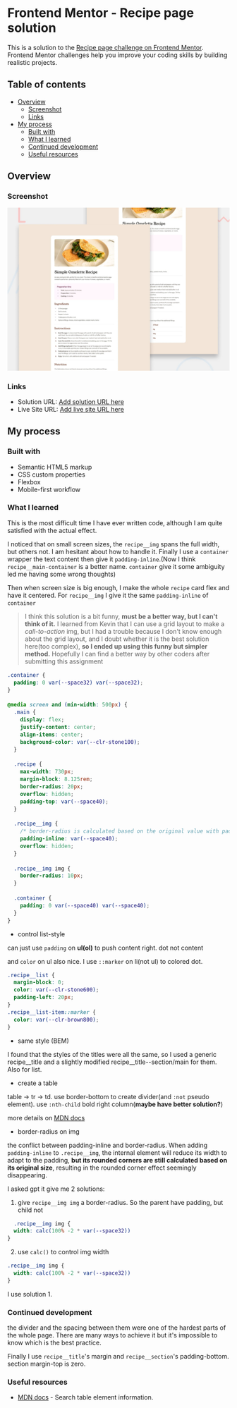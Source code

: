 # Frontend Mentor - Recipe page solution

This is a solution to the [Recipe page challenge on Frontend Mentor](https://www.frontendmentor.io/challenges/recipe-page-KiTsR8QQKm). Frontend Mentor challenges help you improve your coding skills by building realistic projects.

## Table of contents

- [Overview](#overview)
  - [Screenshot](#screenshot)
  - [Links](#links)
- [My process](#my-process)
  - [Built with](#built-with)
  - [What I learned](#what-i-learned)
  - [Continued development](#continued-development)
  - [Useful resources](#useful-resources)

## Overview

### Screenshot

![preview](./preview.jpg)

### Links

- Solution URL: [Add solution URL here](https://your-solution-url.com)
- Live Site URL: [Add live site URL here](https://your-live-site-url.com)

## My process

### Built with

- Semantic HTML5 markup
- CSS custom properties
- Flexbox
- Mobile-first workflow

### What I learned

This is the most difficult time I have ever written code, although I am quite satisfied with the actual effect.

I noticed that on small screen sizes, the `recipe__img` spans the full width, but others not. I am hesitant about how to handle it. Finally I use a `container` wrapper the text content then give it `padding-inline`.(Now I think `recipe__main-container` is a better name. `container` give it some ambiguity led me having some wrong thoughts)

Then when screen size is big enough, I make the whole `recipe` card flex and have it centered. For `recipe__img` I give it the same `padding-inline` of `container`

> I think this solution is a bit funny, **must be a better way, but I can't think of it.** I learned from Kevin that I can use a grid layout to make a *call-to-action* img, but I had a trouble because I don't know enough about the grid layout, and I doubt whether it is the best solution here(too complex), **so I ended up using this funny but simpler method.** Hopefully I can find a better way by other coders after submitting this assignment

```css
.container {
  padding: 0 var(--space32) var(--space32);
}

@media screen and (min-width: 500px) {
  .main {
    display: flex;
    justify-content: center;
    align-items: center;
    background-color: var(--clr-stone100);
  }

  .recipe {
    max-width: 730px;
    margin-block: 8.125rem;
    border-radius: 20px;
    overflow: hidden;
    padding-top: var(--space40);
  }

  .recipe__img {
    /* border-radius is calculated based on the original value with padding added */
    padding-inline: var(--space40);
    overflow: hidden;
  }

  .recipe__img img {
    border-radius: 10px;
  }

  .container {
    padding: 0 var(--space40) var(--space40);
  }
}
```

- control list-style

can just use `padding` on **ul(ol)** to push content right. dot not content

and `color` on ul also nice. I use `::marker` on li(not ul) to colored dot.

```css
.recipe__list {
  margin-block: 0;
  color: var(--clr-stone600);
  padding-left: 20px;
}
.recipe__list-item::marker {
  color: var(--clr-brown800);
}
```

- same style (BEM)

I found that the styles of the titles were all the same, so I used a generic recipe__title and a slightly modified recipe__title--section/main for them. Also for list.

- create a table

table -> tr -> td. use border-bottom to create divider(and `:not` pseudo element). use `:nth-child` bold right column(**maybe have better solution?**)

more details on [MDN docs](https://developer.mozilla.org/zh-CN/docs/Web/HTML/Element#表格内容)

- border-radius on img

the conflict between padding-inline and border-radius. When adding `padding-inline` to `.recipe__img`, the internal element will reduce its width to adapt to the padding, **but its rounded corners are still calculated based on its original size**, resulting in the rounded corner effect seemingly disappearing.

I asked gpt it give me 2 solutions:

1. give `recipe__img img` a border-radius. So the parent have padding, but child not

```css
  .recipe__img img {
  width: calc(100% -2 * var(--space32))
}
```

2. use `calc()` to control img width

  ```css
  .recipe__img img {
    width: calc(100% -2 * var(--space32))
  }
  ```

I use solution 1.

### Continued development

the divider and the spacing between them were one of the hardest parts of the whole page. There are many ways to achieve it but it's impossible to know which is the best practice.

Finally I use `recipe__title`'s margin and `recipe__section`'s padding-bottom. section margin-top is zero.

### Useful resources

- [MDN docs](https://developer.mozilla.org/zh-CN/docs/Web/HTML/Element#%E8%A1%A8%E6%A0%BC%E5%86%85%E5%AE%B9) - Search table element information.
